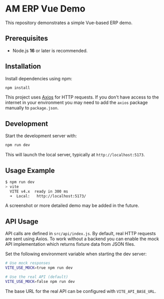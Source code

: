 # AM ERP Vue Demo

This repository demonstrates a simple Vue-based ERP demo.

## Prerequisites

- Node.js **16** or later is recommended.

## Installation

Install dependencies using npm:

```bash
npm install
```

This project uses [Axios](https://axios-http.com/) for HTTP requests. If you
don't have access to the internet in your environment you may need to add the
`axios` package manually to `package.json`.

## Development

Start the development server with:

```bash
npm run dev
```

This will launch the local server, typically at `http://localhost:5173`.

## Usage Example

```bash
$ npm run dev
> vite
  VITE v4.x  ready in 300 ms
  ➜  Local:   http://localhost:5173/
```

A screenshot or more detailed demo may be added in the future.

## API Usage

API calls are defined in `src/api/index.js`. By default, real HTTP requests are
sent using Axios. To work without a backend you can enable the mock API
implementation which returns fixture data from JSON files.

Set the following environment variable when starting the dev server:

```bash
# Use mock responses
VITE_USE_MOCK=true npm run dev

# Use the real API (default)
VITE_USE_MOCK=false npm run dev
```

The base URL for the real API can be configured with `VITE_API_BASE_URL`.
